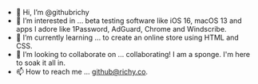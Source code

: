 - 👋 Hi, I’m @githubrichy
- 👀 I’m interested in ... beta testing software like iOS 16, macOS 13 and apps I adore like 1Password, AdGuard, Chrome and Windscribe.
- 🌱 I’m currently learning ... to create an online store using HTML and CSS.
- 💞️ I’m looking to collaborate on ... collaborating! I am a sponge. I'm here to soak it all in.
- 📫 How to reach me ... github@richy.co.

<!---
githubrichy/githubrichy is a ✨ special ✨ repository because its `README.md` (this file) appears on your GitHub profile.
You can click the Preview link to take a look at your changes.
--->
